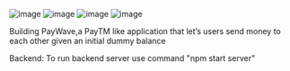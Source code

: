 ![image](https://github.com/user-attachments/assets/80b8a87d-82ac-4c25-97e0-9f651b8737f6)
![image](https://github.com/user-attachments/assets/bd39ce1f-3bb0-415d-ac7f-0ed108ea0692)
![image](https://github.com/user-attachments/assets/6efb899b-af35-4bd8-a777-418257d7feef)
![image](https://github.com/user-attachments/assets/ca1a46a1-e4e6-4b44-a9bb-354a5229e8ac)

Building PayWave,a PayTM like application that let’s users send money to each other given an initial dummy balance

Backend:
To run backend server use command "npm start server"

